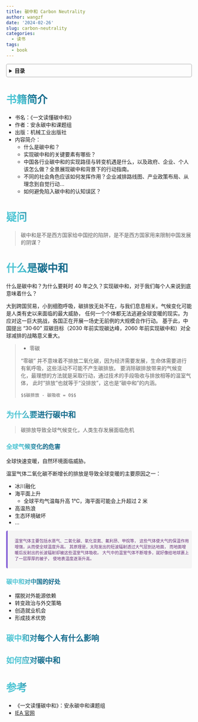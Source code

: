 ```yaml
---
title: 碳中和 Carbon Neutrality
author: wangzf
date: '2024-02-26'
slug: carbon-neutrality
categories:
  - 读书
tags:
  - book
---
```


<style>
h1 {
    background-color: #2B90B6;
    background-image: linear-gradient(45deg, #4EC5D4 10%, #146b8c 20%);
    background-size: 100%;
    -webkit-background-clip: text;
    -moz-background-clip: text;
    -webkit-text-fill-color: transparent;
    -moz-text-fill-color: transparent;
}
h2 {
    background-color: #2B90B6;
    background-image: linear-gradient(45deg, #4EC5D4 10%, #146b8c 20%);
    background-size: 100%;
    -webkit-background-clip: text;
    -moz-background-clip: text;
    -webkit-text-fill-color: transparent;
    -moz-text-fill-color: transparent;
}
h3 {
    background-color: #2B90B6;
    background-image: linear-gradient(45deg, #4EC5D4 10%, #146b8c 20%);
    background-size: 100%;
    -webkit-background-clip: text;
    -moz-background-clip: text;
    -webkit-text-fill-color: transparent;
    -moz-text-fill-color: transparent;
}
details {
    border: 1px solid #aaa;
    border-radius: 4px;
    padding: .5em .5em 0;
}
summary {
    font-weight: bold;
    margin: -.5em -.5em 0;
    padding: .5em;
}
details[open] {
    padding: .5em;
}
details[open] summary {
    border-bottom: 1px solid #aaa;
    margin-bottom: .5em;
}
</style>

<style>
h1 {
    background-color: #2B90B6;
    background-image: linear-gradient(45deg, #4EC5D4 10%, #146b8c 20%);
    background-size: 100%;
    -webkit-background-clip: text;
    -moz-background-clip: text;
    -webkit-text-fill-color: transparent;
    -moz-text-fill-color: transparent;
}
h2 {
    background-color: #2B90B6;
    background-image: linear-gradient(45deg, #4EC5D4 10%, #146b8c 20%);
    background-size: 100%;
    -webkit-background-clip: text;
    -moz-background-clip: text;
    -webkit-text-fill-color: transparent;
    -moz-text-fill-color: transparent;
}
h3 {
    background-color: #2B90B6;
    background-image: linear-gradient(45deg, #4EC5D4 10%, #146b8c 20%);
    background-size: 100%;
    -webkit-background-clip: text;
    -moz-background-clip: text;
    -webkit-text-fill-color: transparent;
    -moz-text-fill-color: transparent;
}
details {
    border: 1px solid #aaa;
    border-radius: 4px;
    padding: .5em .5em 0;
}
summary {
    font-weight: bold;
    margin: -.5em -.5em 0;
    padding: .5em;
}
details[open] {
    padding: .5em;
}
details[open] summary {
    border-bottom: 1px solid #aaa;
    margin-bottom: .5em;
}
</style>

<details><summary>目录</summary><p>

- [书籍简介](#书籍简介)
- [疑问](#疑问)
- [什么是碳中和](#什么是碳中和)
    - [为什么要进行碳中和](#为什么要进行碳中和)
        - [全球气候变化的危害](#全球气候变化的危害)
        - [碳中和对中国的好处](#碳中和对中国的好处)
    - [碳中和对每个人有什么影响](#碳中和对每个人有什么影响)
    - [如何应对碳中和](#如何应对碳中和)
- [参考](#参考)
</p></details><p></p>


# 书籍简介

* 书名：《一文读懂碳中和》
* 作者：安永碳中和课题组
* 出版：机械工业出版社
* 内容简介：
    - 什么是碳中和？
    - 实现碳中和的关键要素有哪些？
    - 中国各行业碳中和的实现路径与转变机遇是什么，以及政府、企业、个人该怎么做？全景展现碳中和背景下的行动指南。 
    - 不同的社会角色应该如何发挥作用？企业减排路线图、产业政策布局、从理念到自觉行动...
    - 如何避免陷入碳中和的认知误区？

# 疑问

> 碳中和是不是西方国家给中国挖的陷阱，是不是西方国家用来限制中国发展的阴谋？

# 什么是碳中和

什么是碳中和？为什么要耗时 40 年之久？实现碳中和，对于我们每个人来说到底意味着什么？

大到跨国贸易，小到细胞呼吸，碳排放无处不在，与我们息息相关。气候变化可能是人类有史以来面临的最大威胁，
任何一个个体都无法逃避全球变暖的现实。为应对这一巨大挑战，各国正在开展一场史无前例的大规模合作行动。
基于此，中国提出 “30·60” 双碳目标（2030 年前实现碳达峰，2060 年前实现碳中和）对全球减排的战略意义重大。

> * 零碳
> 
> “零碳” 并不意味着不排放二氧化碳，因为经济需要发展，生命体需要进行有氧呼吸，这些活动不可能不产生碳排放。
要消除碳排放带来的气候变化，最理想的方法就是采取行动，通过技术的手段吸收与排放相等的温室气体，
此时“排放”也就等于“没排放”，这也是“碳中和”的内涵。
> 
> `$$碳排放 - 碳吸收 = 0$$`

## 为什么要进行碳中和

> 碳排放导致全球气候变化，人类生存发展面临危机

### 全球气候变化的危害

全球快速变暖，自然环境面临威胁。

温室气体二氧化碳不断增长的排放是导致全球变暖的主要原因之一：

* 冰川融化
* 海平面上升
    - 全球平均气温每升高 1℃，海平面可能会上升超过 2 米
* 高温热浪
* 生态环境破坏
* ...

<div class='warning' style='background-color: #F5F5F5; color: #69337A; border-left: solid #805AD5 4px; border-radius: 4px; padding:0.7em; font-size: 80%'>
<span>
    <p style='margin-left:1em;'>
    温室气体主要包括水蒸气、二氧化碳、氧化亚氮、氟利昂、甲烷等，
    这些气体使大气的保温作用增强，从而使全球温度升高。
    其原理是，太阳发出的短波辐射透过大气层到达地面，
    而地面增暖后反射出的长波辐射却被这些温室气体吸收。
    大气中的温室气体不断增多，就好像给地球裹上了一层厚厚的被子，
    使地表温度逐渐升高。
    </p>
</span>
</div>

### 碳中和对中国的好处

* 摆脱对外能源依赖
* 转变政治与外交策略
* 创造就业机会
* 形成技术优势


## 碳中和对每个人有什么影响



## 如何应对碳中和







# 参考

* 《一文读懂碳中和》：安永碳中和课题组
* [IEA 官网](https://www.iea.org/)
